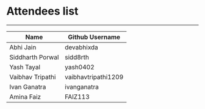 # Attendees list
---

| Name        | Github Username |
| ----------- | --------------- |
| Abhi Jain   | devabhixda |
| Siddharth Porwal   | sidd8rth |
| Yash Tayal  | yash0402 |
| Vaibhav Tripathi  | vaibhavtripathi1209 |
| Ivan Ganatra | ivanganatra|
| Amina Faiz   | FAIZ113 |